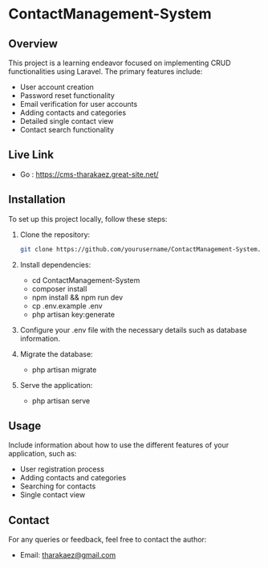 # ContactManagement-System

## Overview

This project is a learning endeavor focused on implementing CRUD functionalities using Laravel. The primary features include:
- User account creation
- Password reset functionality
- Email verification for user accounts
- Adding contacts and categories
- Detailed single contact view
- Contact search functionality

## Live Link
- Go : https://cms-tharakaez.great-site.net/

## Installation

To set up this project locally, follow these steps:

1. Clone the repository:
   ```bash
   git clone https://github.com/yourusername/ContactManagement-System.git
   
2. Install dependencies:
    - cd ContactManagement-System
    - composer install
    - npm install && npm run dev
    - cp .env.example .env
    - php artisan key:generate

3. Configure your .env file with the necessary details such as database information.
4. Migrate the database:
    - php artisan migrate
5. Serve the application:
    - php artisan serve

## Usage

Include information about how to use the different features of your application, such as:
- User registration process
- Adding contacts and categories
- Searching for contacts
- Single contact view

## Contact

For any queries or feedback, feel free to contact the author:
- Email: tharakaez@gmail.com
